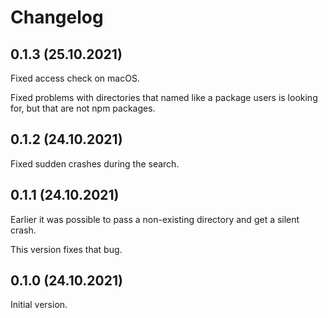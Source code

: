 # Changelog

## 0.1.3 (25.10.2021)

Fixed access check on macOS.

Fixed problems with directories that named like a package users is looking for,
but that are not npm packages.


## 0.1.2 (24.10.2021)

Fixed sudden crashes during the search.


## 0.1.1 (24.10.2021)

Earlier it was possible to pass a non-existing directory and get a silent crash.

This version fixes that bug.


## 0.1.0 (24.10.2021)

Initial version.
